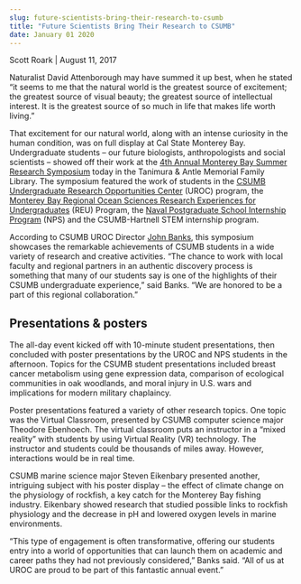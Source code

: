 ```yaml
---
slug: future-scientists-bring-their-research-to-csumb
title: "Future Scientists Bring Their Research to CSUMB"
date: January 01 2020
---
```


<p>Scott Roark | August 11, 2017</p><p>Naturalist David Attenborough may have summed it up best, when he stated “it seems to me that the natural world is the greatest source of excitement; the greatest source of visual beauty; the greatest source of intellectual interest. It is the greatest source of so much in life that makes life worth living.”</p><p>That excitement for our natural world, along with an intense curiosity in the human condition, was on full display at Cal State Monterey Bay. Undergraduate students – our future biologists, anthropologists and social scientists – showed off their work at the <a href="https://csumb.edu/uroc/summer-research-symposium">4th Annual Monterey Bay Summer Research Symposium</a> today in the Tanimura &amp; Antle Memorial Family Library. The symposium featured the work of students in the <a href="https://csumb.edu/uroc">CSUMB Undergraduate Research Opportunities Center</a> (UROC) program, the <a href="https://csumb.edu/reu">Monterey Bay Regional Ocean Sciences Research Experiences for Undergraduates</a> (REU) Program, the <a href="https://my.nps.edu/web/stem/college">Naval Postgraduate School Internship Program</a> (NPS) and the CSUMB-Hartnell STEM internship program.</p><p>According to CSUMB UROC Director <a href="https://csumb.edu/directory/person/jebanks">John Banks</a>, this symposium showcases the remarkable achievements of CSUMB students in a wide variety of research and creative activities. “The chance to work with local faculty and regional partners in an authentic discovery process is something that many of our students say is one of the highlights of their CSUMB undergraduate experience,” said Banks. “We are honored to be a part of this regional collaboration.”</p><h2>Presentations & posters</h2><p>The all-day event kicked off with 10-minute student presentations, then concluded with poster presentations by the UROC and NPS students in the afternoon. Topics for the CSUMB student presentations included breast cancer metabolism using gene expression data, comparison of ecological communities in oak woodlands, and moral injury in U.S. wars and implications for modern military chaplaincy.</p><p>Poster presentations featured a variety of other research topics. One topic was the Virtual Classroom, presented by CSUMB computer science major Theodore Ebenhoech. The virtual classroom puts an instructor in a “mixed reality” with students by using Virtual Reality (VR) technology. The instructor and students could be thousands of miles away. However, interactions would be in real time.</p><p>CSUMB marine science major Steven Eikenbary presented another, intriguing subject with his poster display – the effect of climate change on the physiology of rockfish, a key catch for the Monterey Bay fishing industry. Eikenbary showed research that studied possible links to rockfish physiology and the decrease in pH and lowered oxygen levels in marine environments.</p><p>“This type of engagement is often transformative, offering our students entry into a world of opportunities that can launch them on academic and career paths they had not previously considered,” Banks said.  “All of us at UROC are proud to be part of this fantastic annual event.”</p>

